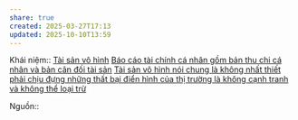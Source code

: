 ```yaml
---
share: true
created: 2025-03-27T17:13
updated: 2025-10-10T13:59
---
```

Khái niệm:: [Tài sản vô hình](../../../%CE%9E%20Kh%C3%A1i%20ni%E1%BB%87m/T%C3%A0i%20s%E1%BA%A3n%20v%C3%B4%20h%C3%ACnh.md)
[Báo cáo tài chính cá nhân gồm bản thu chi cá nhân và bản cân đối tài sản](./B%C3%A1o%20c%C3%A1o%20t%C3%A0i%20ch%C3%ADnh%20c%C3%A1%20nh%C3%A2n%20g%E1%BB%93m%20b%E1%BA%A3n%20thu%20chi%20c%C3%A1%20nh%C3%A2n%20v%C3%A0%20b%E1%BA%A3n%20c%C3%A2n%20%C4%91%E1%BB%91i%20t%C3%A0i%20s%E1%BA%A3n.md)
[Tài sản vô hình nói chung là không nhất thiết phải chịu đựng những thất bại điển hình của thị trường là không cạnh tranh và không thể loại trừ](../../../N%E1%BB%81n%20kinh%20t%E1%BA%BF%20h%C3%A0ng%20ho%C3%A1/Th%E1%BB%8B%20tr%C6%B0%E1%BB%9Dng/T%C3%A0i%20s%E1%BA%A3n%20v%C3%B4%20h%C3%ACnh%20n%C3%B3i%20chung%20l%C3%A0%20kh%C3%B4ng%20nh%E1%BA%A5t%20thi%E1%BA%BFt%20ph%E1%BA%A3i%20ch%E1%BB%8Bu%20%C4%91%E1%BB%B1ng%20nh%E1%BB%AFng%20th%E1%BA%A5t%20b%E1%BA%A1i%20%C4%91i%E1%BB%83n%20h%C3%ACnh%20c%E1%BB%A7a%20th%E1%BB%8B%20tr%C6%B0%E1%BB%9Dng%20l%C3%A0%20kh%C3%B4ng%20c%E1%BA%A1nh%20tranh%20v%C3%A0%20kh%C3%B4ng%20th%E1%BB%83%20lo%E1%BA%A1i%20tr%E1%BB%AB.md)

Nguồn:: 